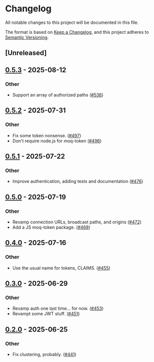 # Changelog

All notable changes to this project will be documented in this file.

The format is based on [Keep a Changelog](https://keepachangelog.com/en/1.0.0/),
and this project adheres to [Semantic Versioning](https://semver.org/spec/v2.0.0.html).

## [Unreleased]

## [0.5.3](https://github.com/kixelated/moq/compare/moq-token-v0.5.2...moq-token-v0.5.3) - 2025-08-12

### Other

- Support an array of authorized paths ([#536](https://github.com/kixelated/moq/pull/536))

## [0.5.2](https://github.com/kixelated/moq/compare/moq-token-v0.5.1...moq-token-v0.5.2) - 2025-07-31

### Other

- Fix some token nonsense. ([#497](https://github.com/kixelated/moq/pull/497))
- Don't require node.js for moq-token ([#496](https://github.com/kixelated/moq/pull/496))

## [0.5.1](https://github.com/kixelated/moq/compare/moq-token-v0.5.0...moq-token-v0.5.1) - 2025-07-22

### Other

- Improve authentication, adding tests and documentation ([#476](https://github.com/kixelated/moq/pull/476))

## [0.5.0](https://github.com/kixelated/moq/compare/moq-token-v0.4.0...moq-token-v0.5.0) - 2025-07-19

### Other

- Revamp connection URLs, broadcast paths, and origins ([#472](https://github.com/kixelated/moq/pull/472))
- Add a JS moq-token package. ([#468](https://github.com/kixelated/moq/pull/468))

## [0.4.0](https://github.com/kixelated/moq/compare/moq-token-v0.3.0...moq-token-v0.4.0) - 2025-07-16

### Other

- Use the usual name for tokens, CLAIMS. ([#455](https://github.com/kixelated/moq/pull/455))

## [0.3.0](https://github.com/kixelated/moq/compare/moq-token-v0.2.0...moq-token-v0.3.0) - 2025-06-29

### Other

- Revamp auth one last time... for now. ([#453](https://github.com/kixelated/moq/pull/453))
- Revampt some JWT stuff. ([#451](https://github.com/kixelated/moq/pull/451))

## [0.2.0](https://github.com/kixelated/moq/compare/moq-token-v0.1.0...moq-token-v0.2.0) - 2025-06-25

### Other

- Fix clustering, probably. ([#441](https://github.com/kixelated/moq/pull/441))
